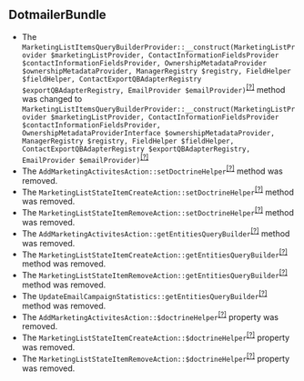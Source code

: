 DotmailerBundle
---------------
* The `MarketingListItemsQueryBuilderProvider::__construct(MarketingListProvider $marketingListProvider, ContactInformationFieldsProvider $contactInformationFieldsProvider, OwnershipMetadataProvider $ownershipMetadataProvider, ManagerRegistry $registry, FieldHelper $fieldHelper, ContactExportQBAdapterRegistry $exportQBAdapterRegistry, EmailProvider $emailProvider)`<sup>[[?]](https://github.com/oroinc/OroCRMDotmailerBundle/tree/2.2.0/Provider/MarketingListItemsQueryBuilderProvider.php#L91 "Oro\Bundle\DotmailerBundle\Provider\MarketingListItemsQueryBuilderProvider")</sup> method was changed to `MarketingListItemsQueryBuilderProvider::__construct(MarketingListProvider $marketingListProvider, ContactInformationFieldsProvider $contactInformationFieldsProvider, OwnershipMetadataProviderInterface $ownershipMetadataProvider, ManagerRegistry $registry, FieldHelper $fieldHelper, ContactExportQBAdapterRegistry $exportQBAdapterRegistry, EmailProvider $emailProvider)`<sup>[[?]](https://github.com/oroinc/OroCRMDotmailerBundle/tree/2.3.0/Provider/MarketingListItemsQueryBuilderProvider.php#L91 "Oro\Bundle\DotmailerBundle\Provider\MarketingListItemsQueryBuilderProvider")</sup>
* The `AddMarketingActivitesAction::setDoctrineHelper`<sup>[[?]](https://github.com/oroinc/OroCRMDotmailerBundle/tree/2.2.0/Model/Action/AddMarketingActivitesAction.php#L48 "Oro\Bundle\DotmailerBundle\Model\Action\AddMarketingActivitesAction::setDoctrineHelper")</sup> method was removed.
* The `MarketingListStateItemCreateAction::setDoctrineHelper`<sup>[[?]](https://github.com/oroinc/OroCRMDotmailerBundle/tree/2.2.0/Model/Action/MarketingListStateItemCreateAction.php#L29 "Oro\Bundle\DotmailerBundle\Model\Action\MarketingListStateItemCreateAction::setDoctrineHelper")</sup> method was removed.
* The `MarketingListStateItemRemoveAction::setDoctrineHelper`<sup>[[?]](https://github.com/oroinc/OroCRMDotmailerBundle/tree/2.2.0/Model/Action/MarketingListStateItemRemoveAction.php#L127 "Oro\Bundle\DotmailerBundle\Model\Action\MarketingListStateItemRemoveAction::setDoctrineHelper")</sup> method was removed.
* The `AddMarketingActivitesAction::getEntitiesQueryBuilder`<sup>[[?]](https://github.com/oroinc/OroCRMDotmailerBundle/tree/2.2.0/Model/Action/AddMarketingActivitesAction.php#L280 "Oro\Bundle\DotmailerBundle\Model\Action\AddMarketingActivitesAction::getEntitiesQueryBuilder")</sup> method was removed.
* The `MarketingListStateItemCreateAction::getEntitiesQueryBuilder`<sup>[[?]](https://github.com/oroinc/OroCRMDotmailerBundle/tree/2.2.0/Model/Action/MarketingListStateItemCreateAction.php#L126 "Oro\Bundle\DotmailerBundle\Model\Action\MarketingListStateItemCreateAction::getEntitiesQueryBuilder")</sup> method was removed.
* The `MarketingListStateItemRemoveAction::getEntitiesQueryBuilder`<sup>[[?]](https://github.com/oroinc/OroCRMDotmailerBundle/tree/2.2.0/Model/Action/MarketingListStateItemRemoveAction.php#L117 "Oro\Bundle\DotmailerBundle\Model\Action\MarketingListStateItemRemoveAction::getEntitiesQueryBuilder")</sup> method was removed.
* The `UpdateEmailCampaignStatistics::getEntitiesQueryBuilder`<sup>[[?]](https://github.com/oroinc/OroCRMDotmailerBundle/tree/2.2.0/Model/Action/UpdateEmailCampaignStatistics.php#L96 "Oro\Bundle\DotmailerBundle\Model\Action\UpdateEmailCampaignStatistics::getEntitiesQueryBuilder")</sup> method was removed.
* The `AddMarketingActivitesAction::$doctrineHelper`<sup>[[?]](https://github.com/oroinc/OroCRMDotmailerBundle/tree/2.2.0/Model/Action/AddMarketingActivitesAction.php#L33 "Oro\Bundle\DotmailerBundle\Model\Action\AddMarketingActivitesAction::$doctrineHelper")</sup> property was removed.
* The `MarketingListStateItemCreateAction::$doctrineHelper`<sup>[[?]](https://github.com/oroinc/OroCRMDotmailerBundle/tree/2.2.0/Model/Action/MarketingListStateItemCreateAction.php#L19 "Oro\Bundle\DotmailerBundle\Model\Action\MarketingListStateItemCreateAction::$doctrineHelper")</sup> property was removed.
* The `MarketingListStateItemRemoveAction::$doctrineHelper`<sup>[[?]](https://github.com/oroinc/OroCRMDotmailerBundle/tree/2.2.0/Model/Action/MarketingListStateItemRemoveAction.php#L20 "Oro\Bundle\DotmailerBundle\Model\Action\MarketingListStateItemRemoveAction::$doctrineHelper")</sup> property was removed.


